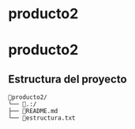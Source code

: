 # producto2
# producto2

## Estructura del proyecto 
```
📁producto2/
└── 📁.:/
├── 🧾README.md
└── 🧾estructura.txt
```
